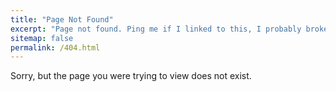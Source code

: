 ```yaml
---
title: "Page Not Found"
excerpt: "Page not found. Ping me if I linked to this, I probably broke something."
sitemap: false
permalink: /404.html
---
```


Sorry, but the page you were trying to view does not exist.